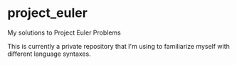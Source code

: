 # project_euler
My solutions to Project Euler Problems

This is currently a private repository that I'm using to familiarize myself with different language syntaxes.
